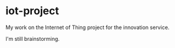 # iot-project
My work on the Internet of Thing project for the innovation service.

I'm still brainstorming.
